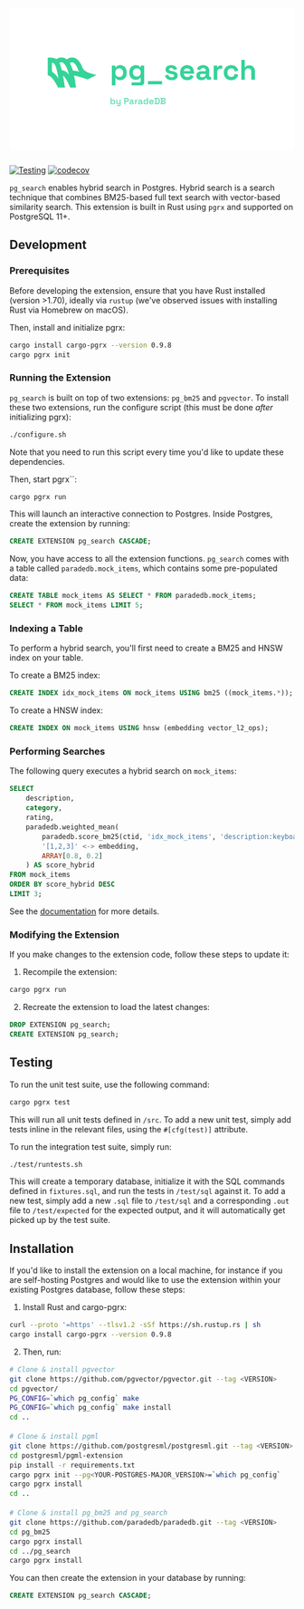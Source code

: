 <h1 align="center">
  <img src="../docs/logo/pg_search.svg" alt="pg_search" width="600px"></a>
<br>
</h1>

[![Testing](https://github.com/paradedb/paradedb/actions/workflows/test-pg_search.yml/badge.svg)](https://github.com/paradedb/paradedb/actions/workflows/test-pg_search.yml)
[![codecov](https://codecov.io/gh/getretake/paradedb/graph/badge.svg?token=PHV8CAMHNQ)](https://codecov.io/gh/getretake/paradedb)

`pg_search` enables hybrid search in Postgres. Hybrid search is a search technique
that combines BM25-based full text search with vector-based similarity search. This
extension is built in Rust using `pgrx` and supported on PostgreSQL 11+.

## Development

### Prerequisites

Before developing the extension, ensure that you have Rust installed
(version >1.70), ideally via `rustup` (we've observed issues with installing Rust
via Homebrew on macOS).

Then, install and initialize pgrx:

```bash
cargo install cargo-pgrx --version 0.9.8
cargo pgrx init
```

### Running the Extension

`pg_search` is built on top of two extensions: `pg_bm25` and `pgvector`. To install
these two extensions, run the configure script (this must be done _after_ initializing
pgrx):

```bash
./configure.sh
```

Note that you need to run this script every time you'd like to update these dependencies.

Then, start pgrx``:

```bash
cargo pgrx run
```

This will launch an interactive connection to Postgres. Inside Postgres, create
the extension by running:

```sql
CREATE EXTENSION pg_search CASCADE;
```

Now, you have access to all the extension functions. `pg_search` comes with a table
called `paradedb.mock_items`, which contains some pre-populated data:

```sql
CREATE TABLE mock_items AS SELECT * FROM paradedb.mock_items;
SELECT * FROM mock_items LIMIT 5;
```

### Indexing a Table

To perform a hybrid search, you'll first need to create a BM25 and HNSW index on
your table.

To create a BM25 index:

```sql
CREATE INDEX idx_mock_items ON mock_items USING bm25 ((mock_items.*));
```

To create a HNSW index:

```sql
CREATE INDEX ON mock_items USING hnsw (embedding vector_l2_ops);
```

### Performing Searches

The following query executes a hybrid search on `mock_items`:

```sql
SELECT
    description,
    category,
    rating,
    paradedb.weighted_mean(
        paradedb.score_bm25(ctid, 'idx_mock_items', 'description:keyboard'),
        '[1,2,3]' <-> embedding,
        ARRAY[0.8, 0.2]
    ) AS score_hybrid
FROM mock_items
ORDER BY score_hybrid DESC
LIMIT 3;
```

See the [documentation](https://docs.paradedb.com/search/hybrid) for more details.

### Modifying the Extension

If you make changes to the extension code, follow these steps to update it:

1. Recompile the extension:

```bash
cargo pgrx run
```

2. Recreate the extension to load the latest changes:

```sql
DROP EXTENSION pg_search;
CREATE EXTENSION pg_search;
```

## Testing

To run the unit test suite, use the following command:

```bash
cargo pgrx test
```

This will run all unit tests defined in `/src`. To add a new unit test, simply add
tests inline in the relevant files, using the `#[cfg(test)]` attribute.

To run the integration test suite, simply run:

```bash
./test/runtests.sh
```

This will create a temporary database, initialize it with the SQL commands defined
in `fixtures.sql`, and run the tests in `/test/sql` against it. To add a new test,
simply add a new `.sql` file to `/test/sql` and a corresponding `.out` file to
`/test/expected` for the expected output, and it will automatically get picked up
by the test suite.

## Installation

If you'd like to install the extension on a local machine, for instance if you
are self-hosting Postgres and would like to use the extension within your existing
Postgres database, follow these steps:

1. Install Rust and cargo-pgrx:

```bash
curl --proto '=https' --tlsv1.2 -sSf https://sh.rustup.rs | sh
cargo install cargo-pgrx --version 0.9.8
```

2. Then, run:

```bash
# Clone & install pgvector
git clone https://github.com/pgvector/pgvector.git --tag <VERSION>
cd pgvector/
PG_CONFIG=`which pg_config` make
PG_CONFIG=`which pg_config` make install
cd ..

# Clone & install pgml
git clone https://github.com/postgresml/postgresml.git --tag <VERSION>
cd postgresml/pgml-extension
pip install -r requirements.txt
cargo pgrx init --pg<YOUR-POSTGRES-MAJOR_VERSION>=`which pg_config`
cargo pgrx install
cd ..

# Clone & install pg_bm25 and pg_search
git clone https://github.com/paradedb/paradedb.git --tag <VERSION>
cd pg_bm25
cargo pgrx install
cd ../pg_search
cargo pgrx install
```

You can then create the extension in your database by running:

```sql
CREATE EXTENSION pg_search CASCADE;
```
